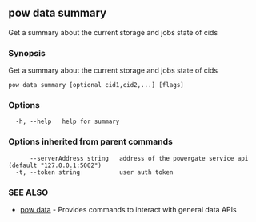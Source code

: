 ## pow data summary

Get a summary about the current storage and jobs state of cids

### Synopsis

Get a summary about the current storage and jobs state of cids

```
pow data summary [optional cid1,cid2,...] [flags]
```

### Options

```
  -h, --help   help for summary
```

### Options inherited from parent commands

```
      --serverAddress string   address of the powergate service api (default "127.0.0.1:5002")
  -t, --token string           user auth token
```

### SEE ALSO

* [pow data](pow_data.md)	 - Provides commands to interact with general data APIs

